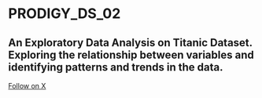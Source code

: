 # PRODIGY_DS_02
<h2>An Exploratory Data Analysis on Titanic Dataset. Exploring the relationship between variables and identifying patterns and trends in the data.</h2>
<a href ="https://x.com/gheedhion"> Follow on X </a>
